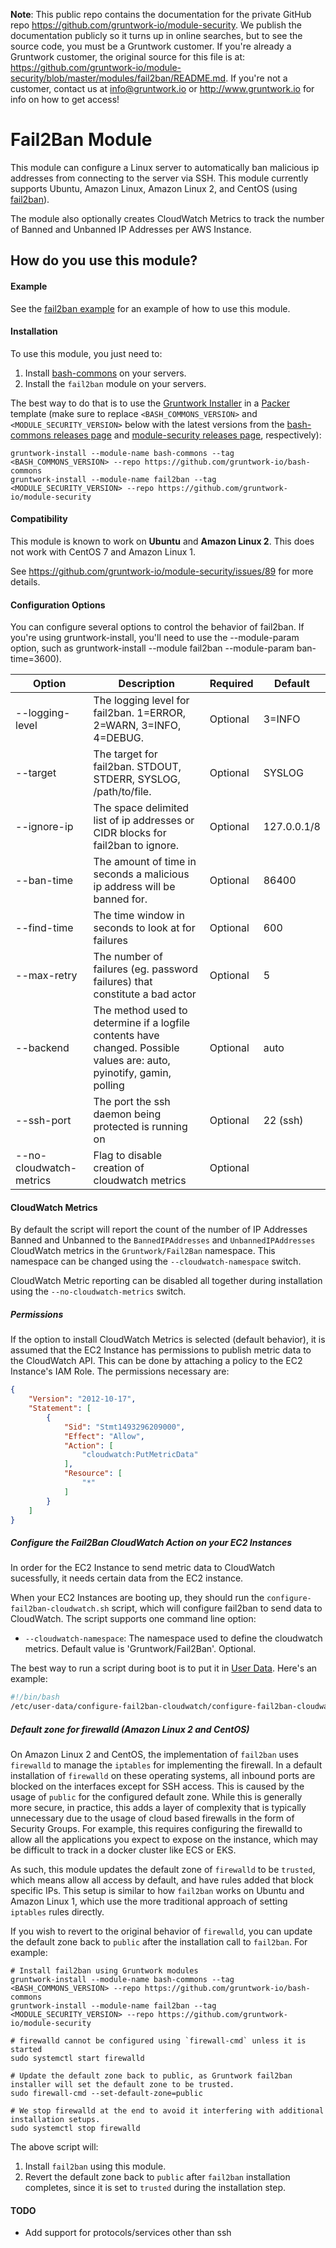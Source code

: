 **Note**: This public repo contains the documentation for the private GitHub repo <https://github.com/gruntwork-io/module-security>.
We publish the documentation publicly so it turns up in online searches, but to see the source code, you must be a Gruntwork customer.
If you're already a Gruntwork customer, the original source for this file is at: <https://github.com/gruntwork-io/module-security/blob/master/modules/fail2ban/README.md>.
If you're not a customer, contact us at <info@gruntwork.io> or <http://www.gruntwork.io> for info on how to get access!

# Fail2Ban Module

This module can configure a Linux server to automatically ban malicious ip addresses from connecting to the server
via SSH. This module currently supports Ubuntu, Amazon Linux, Amazon Linux 2, and CentOS (using
[fail2ban](https://www.fail2ban.org)).

The module also optionally creates CloudWatch Metrics to track the number of Banned and Unbanned IP Addresses per AWS
Instance.

## How do you use this module?

#### Example

See the [fail2ban example](/examples/fail2ban) for an example of how to use this module.

#### Installation

To use this module, you just need to:

1. Install [bash-commons](https://github.com/gruntwork-io/bash-commons) on your servers.
1. Install the `fail2ban` module on your servers.

The best way to do that is to use the [Gruntwork Installer](https://github.com/gruntwork-io/gruntwork-installer) in a
[Packer](https://www.packer.io/) template (make sure to replace `<BASH_COMMONS_VERSION>` and
`<MODULE_SECURITY_VERSION>` below with the latest versions from the [bash-commons releases
page](https://github.com/gruntwork-io/bash-commons/releases) and [module-security releases
page](https://github.com/gruntwork-io/module-security-public/releases), respectively):

```
gruntwork-install --module-name bash-commons --tag <BASH_COMMONS_VERSION> --repo https://github.com/gruntwork-io/bash-commons
gruntwork-install --module-name fail2ban --tag <MODULE_SECURITY_VERSION> --repo https://github.com/gruntwork-io/module-security
```

#### Compatibility

This module is known to work on **Ubuntu** and **Amazon Linux 2**. This does not work with CentOS 7 and Amazon Linux 1.

See https://github.com/gruntwork-io/module-security/issues/89 for more details.

#### Configuration Options

You can configure several options to control the behavior of fail2ban. If you're using gruntwork-install, you'll need to
use the --module-param option, such as gruntwork-install --module fail2ban --module-param ban-time=3600).

|Option|Description|Required|Default|
|---|---|---|---|
|--logging-level|The logging level for fail2ban. 1=ERROR, 2=WARN, 3=INFO, 4=DEBUG.|Optional|3=INFO|
|--target|The target for fail2ban. STDOUT, STDERR, SYSLOG, /path/to/file. |Optional|SYSLOG|
|--ignore-ip|The space delimited list of ip addresses or CIDR blocks for fail2ban to ignore.|Optional|127.0.0.1/8|
|--ban-time|The amount of time in seconds a malicious ip address will be banned for.|Optional|86400|
|--find-time|The time window in seconds to look at for failures|Optional|600|
|--max-retry|The number of failures (eg. password failures) that constitute a bad actor|Optional|5|
|--backend|The method used to determine if a logfile contents have changed. Possible values are: auto, pyinotify, gamin, polling|Optional|auto|
|--ssh-port|The port the ssh daemon being protected is running on|Optional|22 (ssh)|
|--no-cloudwatch-metrics|Flag to disable creation of cloudwatch metrics|Optional||

#### CloudWatch Metrics
By default the script will report the count of the number of IP Addresses Banned and Unbanned to the `BannedIPAddresses`
and `UnbannedIPAddresses` CloudWatch metrics in the `Gruntwork/Fail2Ban` namespace. This namespace can be changed using
the `--cloudwatch-namespace` switch.

CloudWatch Metric reporting can be disabled all together during installation using the `--no-cloudwatch-metrics` switch.

##### Permissions
If the option to install CloudWatch Metrics is selected (default behavior), it is assumed that the EC2 Instance has
permissions to publish metric data to the CloudWatch API. This can be done by attaching a policy to the EC2 Instance's
IAM Role. The permissions necessary are:

```json
{
    "Version": "2012-10-17",
    "Statement": [
        {
            "Sid": "Stmt1493296209000",
            "Effect": "Allow",
            "Action": [
                "cloudwatch:PutMetricData"
            ],
            "Resource": [
                "*"
            ]
        }
    ]
}
```

##### Configure the Fail2Ban CloudWatch Action on your EC2 Instances

In order for the EC2 Instance to send metric data to CloudWatch sucessfully, it needs certain data from the EC2 instance.

When your EC2 Instances are booting up, they should run the `configure-fail2ban-cloudwatch.sh` script, which will configure
fail2ban to send data to CloudWatch. The script supports one command line option:

* `--cloudwatch-namespace`: The namespace used to define the cloudwatch metrics. Default value is 'Gruntwork/Fail2Ban'. Optional.

The best way to run a script during boot is to put it in [User
Data](http://docs.aws.amazon.com/AWSEC2/latest/UserGuide/user-data.html#user-data-shell-scripts). Here's an example:

```bash
#!/bin/bash
/etc/user-data/configure-fail2ban-cloudwatch/configure-fail2ban-cloudwatch.sh --cloudwatch-namespace Acme/Fail2Ban
```

##### Default zone for firewalld (Amazon Linux 2 and CentOS)

On Amazon Linux 2 and CentOS, the implementation of `fail2ban` uses `firewalld` to manage the `iptables` for
implementing the firewall. In a default installation of `firewalld` on these operating systems, all inbound ports are
blocked on the interfaces except for SSH access. This is caused by the usage of `public` for the configured default
zone. While this is generally more secure, in practice, this adds a layer of complexity that is typically unnecessary
due to the usage of cloud based firewalls in the form of Security Groups. For example, this requires configuring the
firewalld to allow all the applications you expect to expose on the instance, which may be difficult to track in a
docker cluster like ECS or EKS.

As such, this module updates the default zone of `firewalld` to be `trusted`, which means allow all access by default,
and have rules added that block specific IPs. This setup is similar to how `fail2ban` works on Ubuntu and Amazon Linux
1, which use the more traditional approach of setting `iptables` rules directly.

If you wish to revert to the original behavior of `firewalld`, you can update the default zone back to `public` after
the installation call to `fail2ban`. For example:

```
# Install fail2ban using Gruntwork modules
gruntwork-install --module-name bash-commons --tag <BASH_COMMONS_VERSION> --repo https://github.com/gruntwork-io/bash-commons
gruntwork-install --module-name fail2ban --tag <MODULE_SECURITY_VERSION> --repo https://github.com/gruntwork-io/module-security

# firewalld cannot be configured using `firewall-cmd` unless it is started
sudo systemctl start firewalld

# Update the default zone back to public, as Gruntwork fail2ban installer will set the default zone to be trusted.
sudo firewall-cmd --set-default-zone=public

# We stop firewalld at the end to avoid it interfering with additional installation setups.
sudo systemctl stop firewalld
```

The above script will:

1. Install `fail2ban` using this module.
1. Revert the default zone back to `public` after `fail2ban` installation completes, since it is set to `trusted` during
   the installation step.

#### TODO

* Add support for protocols/services other than ssh
